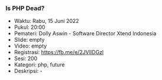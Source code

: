 ###  Is PHP Dead?

- Waktu: Rabu, 15 Juni 2022
- Pukul: 20:00
- Pemateri: Dolly Aswin - Software Director Xtend Indonesia
- Slide: empty
- Video: empty
- Registrasi: https://fb.me/e/2JVIIDGzl
- Sesi: 200
- Kategori: php, future
- Deskripsi: -
